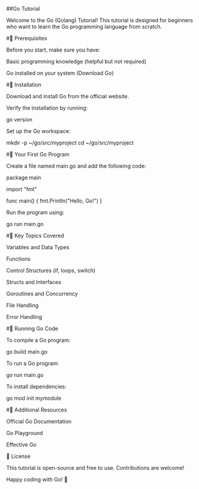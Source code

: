 ##Go Tutorial

Welcome to the Go (Golang) Tutorial! This tutorial is designed for beginners who want to learn the Go programming language from scratch.

#📌 Prerequisites

Before you start, make sure you have:

Basic programming knowledge (helpful but not required)

Go installed on your system (Download Go)

#📌 Installation

Download and install Go from the official website.

Verify the installation by running:

go version

Set up the Go workspace:

mkdir -p ~/go/src/myproject
cd ~/go/src/myproject

#📌 Your First Go Program

Create a file named main.go and add the following code:

package main

import "fmt"

func main() {
    fmt.Println("Hello, Go!")
}

Run the program using:

go run main.go

#📌 Key Topics Covered

Variables and Data Types

Functions

Control Structures (if, loops, switch)

Structs and Interfaces

Goroutines and Concurrency

File Handling

Error Handling

#📌 Running Go Code

To compile a Go program:

go build main.go

To run a Go program:

go run main.go

To install dependencies:

go mod init mymodule

#📌 Additional Resources

Official Go Documentation

Go Playground

Effective Go

📌 License

This tutorial is open-source and free to use. Contributions are welcome!

Happy coding with Go! 🚀
